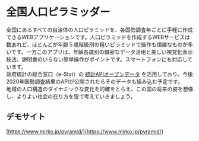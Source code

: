 # 全国人口ピラミッダー
全国にあるすべての自治体の人口ピラミッドを、各国勢調査年ごとに手軽に作成できるWEBアプリケーションです。人口ピラミッドを作成するWEBサービスは数あれど、ほとんどが年齢５歳階級別の粗いピラミッドで操作も煩雑なものが多いです。一方このアプリは、年齢各歳別の緻密なデータ活用と美しい視覚化表示技法、説明書のいらない簡単操作がポイントです。スマートフォンにも対応しています。  
政府統計の総合窓口（e-Stat）の [統計APIオープンデータ](https://www.e-stat.go.jp/api/) を活用しており、今後2020年国勢調査結果のAPIが公開されたらそのデータも組み込む予定です。  
地域の人口構造のダイナミックな変化を的確をとらえ、この国の将来の姿を想像し、よりよい社会の在り方を皆で考えていきましょう。  

## デモサイト
[https://www.mirko.jp/pyramid/](https://www.mirko.jp/pyramid/)

